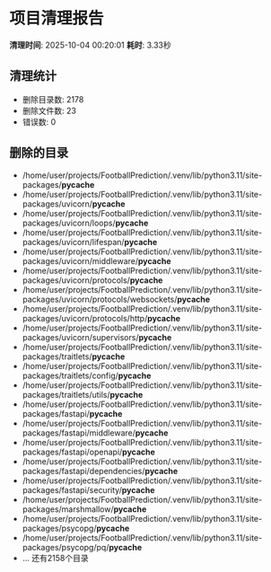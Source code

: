 # 项目清理报告

**清理时间**: 2025-10-04 00:20:01
**耗时**: 3.33秒

## 清理统计

- 删除目录数: 2178
- 删除文件数: 23
- 错误数: 0

## 删除的目录

- /home/user/projects/FootballPrediction/.venv/lib/python3.11/site-packages/__pycache__
- /home/user/projects/FootballPrediction/.venv/lib/python3.11/site-packages/uvicorn/__pycache__
- /home/user/projects/FootballPrediction/.venv/lib/python3.11/site-packages/uvicorn/loops/__pycache__
- /home/user/projects/FootballPrediction/.venv/lib/python3.11/site-packages/uvicorn/lifespan/__pycache__
- /home/user/projects/FootballPrediction/.venv/lib/python3.11/site-packages/uvicorn/middleware/__pycache__
- /home/user/projects/FootballPrediction/.venv/lib/python3.11/site-packages/uvicorn/protocols/__pycache__
- /home/user/projects/FootballPrediction/.venv/lib/python3.11/site-packages/uvicorn/protocols/websockets/__pycache__
- /home/user/projects/FootballPrediction/.venv/lib/python3.11/site-packages/uvicorn/protocols/http/__pycache__
- /home/user/projects/FootballPrediction/.venv/lib/python3.11/site-packages/uvicorn/supervisors/__pycache__
- /home/user/projects/FootballPrediction/.venv/lib/python3.11/site-packages/traitlets/__pycache__
- /home/user/projects/FootballPrediction/.venv/lib/python3.11/site-packages/traitlets/config/__pycache__
- /home/user/projects/FootballPrediction/.venv/lib/python3.11/site-packages/traitlets/utils/__pycache__
- /home/user/projects/FootballPrediction/.venv/lib/python3.11/site-packages/fastapi/__pycache__
- /home/user/projects/FootballPrediction/.venv/lib/python3.11/site-packages/fastapi/middleware/__pycache__
- /home/user/projects/FootballPrediction/.venv/lib/python3.11/site-packages/fastapi/openapi/__pycache__
- /home/user/projects/FootballPrediction/.venv/lib/python3.11/site-packages/fastapi/dependencies/__pycache__
- /home/user/projects/FootballPrediction/.venv/lib/python3.11/site-packages/fastapi/security/__pycache__
- /home/user/projects/FootballPrediction/.venv/lib/python3.11/site-packages/marshmallow/__pycache__
- /home/user/projects/FootballPrediction/.venv/lib/python3.11/site-packages/psycopg/__pycache__
- /home/user/projects/FootballPrediction/.venv/lib/python3.11/site-packages/psycopg/pq/__pycache__
- ... 还有2158个目录

